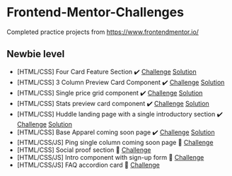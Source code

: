 # Frontend-Mentor-Challenges
Completed practice projects from https://www.frontendmentor.io/

## Newbie level
- [HTML/CSS] Four Card Feature Section ✔️ [Challenge](https://www.frontendmentor.io/challenges/four-card-feature-section-weK1eFYK) [Solution](https://krisp-dev.github.io/Frontend-Mentor-Challenges/Newbie/four-card-feature-section-master/index.html)
- [HTML/CSS] 3 Column Preview Card Component ✔️ [Challenge](https://www.frontendmentor.io/challenges/3column-preview-card-component-pH92eAR2-) [Solution](https://krisp-dev.github.io/Frontend-Mentor-Challenges/Newbie/3-column-preview-card-component-master/index.html)
- [HTML/CSS] Single price grid component ✔️ [Challenge](https://www.frontendmentor.io/challenges/single-price-grid-component-5ce41129d0ff452fec5abbbc) [Solution](https://krisp-dev.github.io/Frontend-Mentor-Challenges/Newbie/single-price-grid-component-master/index.html)
- [HTML/CSS] Stats preview card component ✔️ [Challenge](https://www.frontendmentor.io/challenges/stats-preview-card-component-8JqbgoU62) [Solution](https://krisp-dev.github.io/Frontend-Mentor-Challenges/Newbie/stats-preview-card-component-master/index.html)
- [HTML/CSS] Huddle landing page with a single introductory section ✔️ [Challenge](https://www.frontendmentor.io/challenges/huddle-landing-page-with-a-single-introductory-section-B_2Wvxgi0) [Solution](https://krisp-dev.github.io/Frontend-Mentor-Challenges/Newbie/huddle-landing-page-master/index.html)
- [HTML/CSS] Base Apparel coming soon page ✔️ [Challenge](https://www.frontendmentor.io/challenges/base-apparel-coming-soon-page-5d46b47f8db8a7063f9331a0) [Solution](https://krisp-dev.github.io/Frontend-Mentor-Challenges/Newbie/base-apparel-coming-soon-master/index.html)
- [HTML/CSS/JS] Ping single column coming soon page 🚧 [Challenge](https://www.frontendmentor.io/challenges/ping-single-column-coming-soon-page-5cadd051fec04111f7b848da)
- [HTML/CSS] Social proof section 🚧 [Challenge](https://www.frontendmentor.io/challenges/social-proof-section-6e0qTv_bA)
- [HTML/CSS/JS] Intro component with sign-up form 🚧 [Challenge](https://www.frontendmentor.io/challenges/intro-component-with-signup-form-5cf91bd49edda32581d28fd1)
- [HTML/CSS/JS] FAQ accordion card 🚧 [Challenge](https://www.frontendmentor.io/challenges/faq-accordion-card-XlyjD0Oam)


